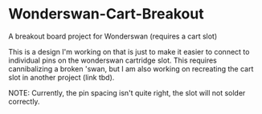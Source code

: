 # Wonderswan-Cart-Breakout
A breakout board project for Wonderswan (requires a cart slot)

This is a design I'm working on that is just to make it easier to connect to individual pins on the
wonderswan cartridge slot. This requires cannibalizing a broken 'swan, but I am also working on
recreating the cart slot in another project (link tbd).

NOTE: Currently, the pin spacing isn't quite right, the slot will not solder correctly.
